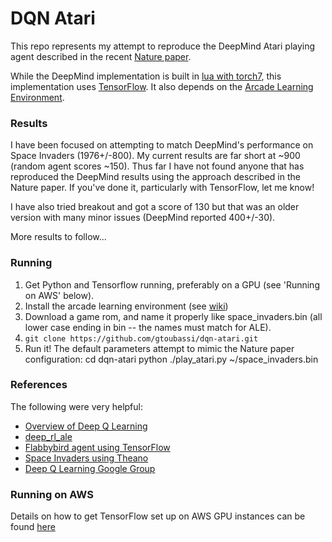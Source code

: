 # DQN Atari

This repo represents my attempt to reproduce the DeepMind Atari playing agent described in the recent [Nature paper](http://home.uchicago.edu/~arij/journalclub/papers/2015_Mnih_et_al.pdf).

While the DeepMind implementation is built in [lua with torch7](https://github.com/kuz/DeepMind-Atari-Deep-Q-Learner), this implementation uses [TensorFlow](http://tensorflow.org).  It also depends on the [Arcade Learning Environment](http://www.arcadelearningenvironment.org/).

### Results

I have been focused on attempting to match DeepMind's performance on Space Invaders (1976+/-800).  My current results are far short at ~900 (random agent scores ~150).  Thus far I have not found anyone that has reproduced the DeepMind results using the approach described in the Nature paper.  If you've done it, particularly with TensorFlow, let me know!

I have also tried breakout and got a score of 130 but that was an older version with many minor issues (DeepMind reported 400+/-30).

More results to follow...

### Running

1. Get Python and Tensorflow running, preferably on a GPU (see 'Running on AWS' below).
2. Install the arcade learning environment (see [wiki](https://github.com/gtoubassi/dqn-atari/wiki/Installing-ALE))
3. Download a game rom, and name it properly like space_invaders.bin (all lower case ending in bin -- the names must match for ALE).
4. `git clone https://github.com/gtoubassi/dqn-atari.git`
5. Run it!  The default parameters attempt to mimic the Nature paper configuration:
    cd dqn-atari
	python ./play_atari.py ~/space_invaders.bin

### References

The following were very helpful:

* [Overview of Deep Q Learning](http://www.nervanasys.com/demystifying-deep-reinforcement-learning/)
* [deep_rl_ale](https://github.com/Jabberwockyll/deep_rl_ale)
* [Flabbybird agent using TensorFlow](https://github.com/yenchenlin1994/DeepLearningFlappyBird)
* [Space Invaders using Theano](http://maciejjaskowski.github.io/2016/03/09/space-invaders.html)
* [Deep Q Learning Google Group](https://groups.google.com/forum/#!forum/deep-q-learning)

### Running on AWS

Details on how to get TensorFlow set up on AWS GPU instances can be found [here](https://github.com/gtoubassi/dqn-atari/wiki/Setting-up-TensorFlow-on-AWS-GPU)
